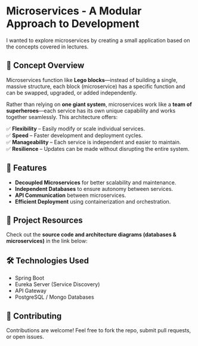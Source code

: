 # Microservices - A Modular Approach to Development

I wanted to explore microservices by creating a small application based on the concepts covered in lectures.

## 🚀 Concept Overview
Microservices function like **Lego blocks**—instead of building a single, massive structure, each block (microservice) has a specific function and can be swapped, upgraded, or added independently.

Rather than relying on **one giant system**, microservices work like a **team of superheroes**—each service has its own unique capability and works together seamlessly. This architecture offers:

✅ **Flexibility** – Easily modify or scale individual services.  
✅ **Speed** – Faster development and deployment cycles.  
✅ **Manageability** – Each service is independent and easier to maintain.  
✅ **Resilience** – Updates can be made without disrupting the entire system.  

## 📌 Features
- **Decoupled Microservices** for better scalability and maintenance.
- **Independent Databases** to ensure autonomy between services.
- **API Communication** between microservices.
- **Efficient Deployment** using containerization and orchestration.

## 📂 Project Resources
Check out the **source code and architecture diagrams (databases & microservices)** in the link below:  

## 🛠 Technologies Used
- Spring Boot
- Eureka Server (Service Discovery)
- API Gateway
- PostgreSQL / Mongo Databases

## 🤝 Contributing
Contributions are welcome! Feel free to fork the repo, submit pull requests, or open issues.
